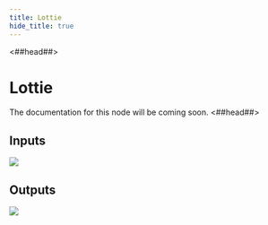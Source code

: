 ```yaml
---
title: Lottie
hide_title: true
---
```


<##head##>
# Lottie

The documentation for this node will be coming soon.
<##head##>

## Inputs

![](library/modules/lottie/lottie-inputs.png)

## Outputs

![](library/modules/lottie/lottie-outputs.png)
